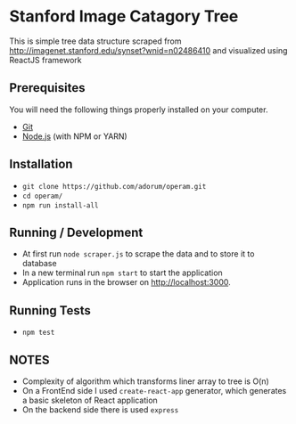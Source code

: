 # Stanford Image Catagory Tree

This is simple tree data structure scraped from http://imagenet.stanford.edu/synset?wnid=n02486410 and visualized using ReactJS framework

## Prerequisites

You will need the following things properly installed on your computer.

* [Git](http://git-scm.com/)
* [Node.js](http://nodejs.org/) (with NPM or YARN)

## Installation

* `git clone https://github.com/adorum/operam.git`
* `cd operam/`
* `npm run install-all`

## Running / Development

* At first run `node scraper.js` to scrape the data and to store it to database
* In a new terminal run `npm start` to start the application
* Application runs  in the browser on [http://localhost:3000](http://localhost:3000).

## Running Tests

* `npm test`

## NOTES

* Complexity of algorithm which transforms liner array to tree is O(n)
* On a FrontEnd side I used `create-react-app` generator, which generates a basic skeleton of React application
* On the backend side there is used `express`
